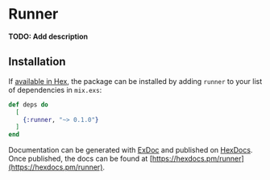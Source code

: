 # Runner

**TODO: Add description**

## Installation

If [available in Hex](https://hex.pm/docs/publish), the package can be installed
by adding `runner` to your list of dependencies in `mix.exs`:

```elixir
def deps do
  [
    {:runner, "~> 0.1.0"}
  ]
end
```

Documentation can be generated with [ExDoc](https://github.com/elixir-lang/ex_doc)
and published on [HexDocs](https://hexdocs.pm). Once published, the docs can
be found at [https://hexdocs.pm/runner](https://hexdocs.pm/runner).

